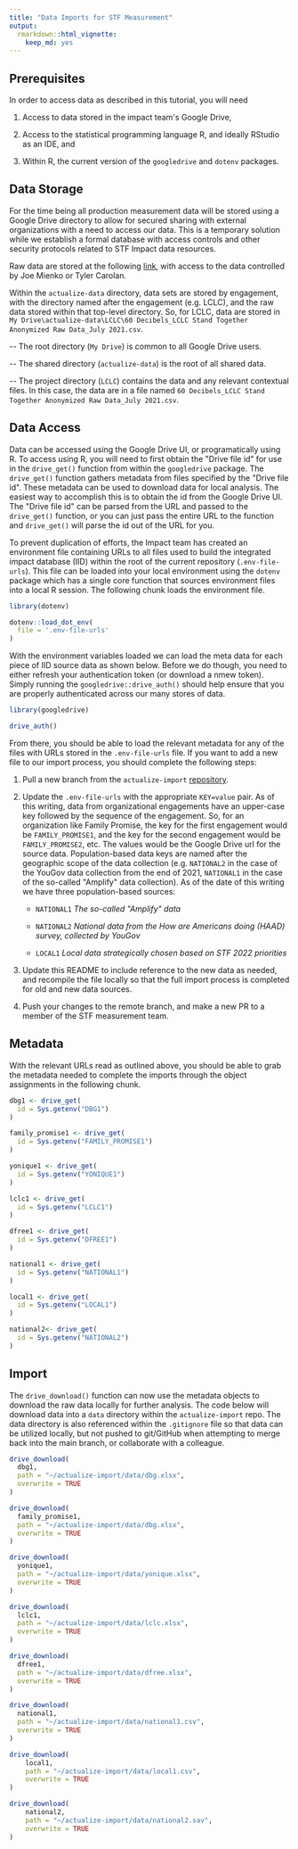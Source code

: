 ```yaml
---
title: "Data Imports for STF Measurement"
output: 
  rmarkdown::html_vignette: 
    keep_md: yes
---
```




## Prerequisites

In order to access data as described in this tutorial, you will need 
1. Access to data stored in the impact team's Google Drive, 

2. Access to the statistical programming language R, and ideally RStudio as an IDE, and 

3. Within R, the current version of the `googledrive` and `dotenv` packages. 

## Data Storage

For the time being all production measurement data will be stored using a Google Drive directory to allow for secured sharing with external organizations with a need to access our data. This is a temporary solution while we establish a formal database with access controls and other security protocols related to STF Impact data resources. 

Raw data are stored at the following [link](https://drive.google.com/drive/u/0/folders/1rYTPZUaRXz6j-MerITWoXaaXXVDlKDBn), with access to the data controlled by Joe Mienko or Tyler Carolan.

Within the `actualize-data` directory, data sets are stored by engagement, with the directory named after the engagement (e.g. LCLC), and the raw data stored within that top-level directory. So, for LCLC, data are stored in `My Drive\actualize-data\LCLC\60 Decibels_LCLC Stand Together Anonymized Raw Data_July 2021.csv`. 

-- The root directory (`My Drive`) is common to all Google Drive users. 

-- The shared directory (`actualize-data`) is the root of all shared data.

-- The project directory (`LCLC`) contains the data and any relevant contextual files. In this case, the data are in a file named `60 Decibels_LCLC Stand Together Anonymized Raw Data_July 2021.csv`.

## Data Access

Data can be accessed using the Google Drive UI, or programatically using R. To access using R, you will need to first obtain the "Drive file id" for use in the `drive_get()` function from within the `googledrive` package. The `drive_get()` function gathers metadata from files specified by the "Drive file id". These metadata can be used to download data for local analysis. The easiest way to accomplish this is to obtain the id from the Google Drive UI. The "Drive file id" can be parsed from the URL and passed to the `drive_get()` function, or you can just pass the entire URL to the function and `drive_get()` will parse the id out of the URL for you. 

To prevent duplication of efforts, the Impact team has created an environment file containing URLs to all files used to build the integrated impact database (IID) within the root of the current repository (`.env-file-urls`). This file can be loaded into your local environment using the `dotenv` package which has a single core function that sources environment files into a local R session. The following chunk loads the environment file. 


```r
library(dotenv)

dotenv::load_dot_env(
  file = '.env-file-urls'
)
```

With the environment variables loaded we can load the meta data for each piece of IID source data as shown below. Before we do though, you need to either refresh your authentication token (or download a nmew token). Simply running the `googledrive::drive_auth()` should help ensure that you are properly authenticated across our many stores of data. 


```r
library(googledrive)

drive_auth()
```

From there, you should be able to load the relevant metadata for any of the files with URLs stored in the `.env-file-urls` file. If you want to add a new file to our import process, you should complete the following steps: 

1. Pull a new branch from the `actualize-import` [repository](https://github.com/stand-together-foundation/actualize-import). 

2. Update the `.env-file-urls` with the appropriate `KEY=value` pair. As of this writing, data from organizational engagements have an upper-case key followed by the sequence of the engagement. So, for an organization like Family Promise, the key for the first engagement would be `FAMILY_PROMISE1`, and the key for the second engagement would be `FAMILY_PROMISE2`, etc. The values would be the Google Drive url for the source data. Population-based data keys are named after the geographic scope of the data collection (e.g. `NATIONAL2` in the case of the YouGov data collection from the end of 2021, `NATIONAL1` in the case of the so-called "Amplify" data collection). As of the date of this writing we have three population-based sources: 

    - `NATIONAL1` *The so-called "Amplify" data*
    
    - `NATIONAL2` *National data from the How are Americans doing (HAAD) survey, collected by YouGov*
    
    - `LOCAL1` *Local data strategically chosen based on STF 2022 priorities*
    

3. Update this README to include reference to the new data as needed, and recompile the file locally so that the full import process is completed for old and new data sources. 

4. Push your changes to the remote branch, and make a new PR to a member of the STF measurement team. 

## Metadata

With the relevant URLs read as outlined above, you should be able to grab the metadata needed to complete the imports through the object assignments in the following chunk. 


```r
dbg1 <- drive_get(
  id = Sys.getenv("DBG1")
)

family_promise1 <- drive_get(
  id = Sys.getenv("FAMILY_PROMISE1")
)

yonique1 <- drive_get(
  id = Sys.getenv("YONIQUE1")
)

lclc1 <- drive_get(
  id = Sys.getenv("LCLC1")
)

dfree1 <- drive_get(
  id = Sys.getenv("DFREE1")
)

national1 <- drive_get(
  id = Sys.getenv("NATIONAL1")
)

local1 <- drive_get(
  id = Sys.getenv("LOCAL1")
)

national2<- drive_get(
  id = Sys.getenv("NATIONAL2")
)
```

## Import

The `drive_download()` function can now use the metadata objects to download the raw data locally for further analysis. The code below will download data into a `data` directory within the `actualize-import` repo. The data directory is also referenced within the `.gitignore` file so that data can be utilized locally, but not pushed to git/GitHub when attempting to merge back into the main branch, or collaborate with a colleague. 


```r
drive_download(
  dbg1,
  path = "~/actualize-import/data/dbg.xlsx", 
  overwrite = TRUE
)

drive_download(
  family_promise1,
  path = "~/actualize-import/data/dbg.xlsx", 
  overwrite = TRUE
)

drive_download(
  yonique1,
  path = "~/actualize-import/data/yonique.xlsx", 
  overwrite = TRUE
)

drive_download(
  lclc1,
  path = "~/actualize-import/data/lclc.xlsx", 
  overwrite = TRUE
)

drive_download(
  dfree1,
  path = "~/actualize-import/data/dfree.xlsx", 
  overwrite = TRUE
)

drive_download(
  national1,
  path = "~/actualize-import/data/national1.csv", 
  overwrite = TRUE
)

drive_download(
    local1,
    path = "~/actualize-import/data/local1.csv",
    overwrite = TRUE
)

drive_download(
    national2,
    path = "~/actualize-import/data/national2.sav", 
    overwrite = TRUE
)
```


